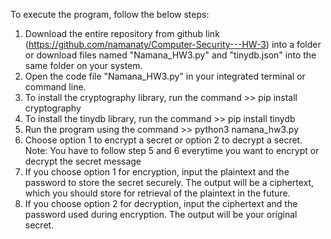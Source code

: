 
To execute the program, follow the below steps:

1. Download the entire repository from github link (https://github.com/namanaty/Computer-Security---HW-3) into a folder or download files named "Namana_HW3.py" and "tinydb.json" into the same folder on your system.
2. Open the code file "Namana_HW3.py" in your integrated terminal or command line.
3. To install the cryptography library, run the command >> pip install cryptography
4. To install the tinydb library, run the command >> pip install tinydb
5. Run the program using the command >> python3 namana_hw3.py
6. Choose option 1 to encrypt a secret or option 2 to decrypt a secret. 
Note: You have to follow step 5 and 6 everytime you want to encrypt or decrypt the secret message
7. If you choose option 1 for encryption, input the plaintext and the password to store the secret securely. The output will be a ciphertext, which you should store for retrieval of the plaintext in the future.
4. If you choose option 2 for decryption, input the ciphertext and the password used during encryption. The output will be your original secret.